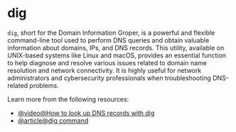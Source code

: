 # dig

`dig`, short for the Domain Information Groper, is a powerful and flexible command-line tool used to perform DNS queries and obtain valuable information about domains, IPs, and DNS records. This utility, available on UNIX-based systems like Linux and macOS, provides an essential function to help diagnose and resolve various issues related to domain name resolution and network connectivity. It is highly useful for network administrators and cybersecurity professionals when troubleshooting DNS-related problems.

Learn more from the following resources:

- [@video@How to look up DNS records with dig](https://www.youtube.com/watch?v=3AOKomsmeUY)
- [@article@dig command](https://www.geeksforgeeks.org/dig-command-in-linux-with-examples/)
